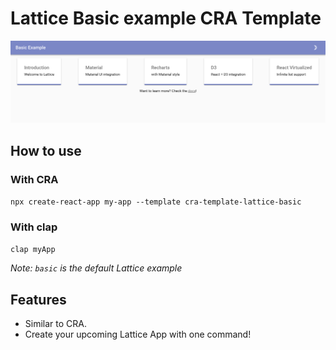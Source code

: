 # Lattice Basic example CRA Template

![screenshot](template/screen.png?raw=true "Basic Demo")

## How to use

### With CRA

`npx create-react-app my-app --template cra-template-lattice-basic`

### With clap

`clap myApp`

_Note: `basic` is the default Lattice example_

## Features

- Similar to CRA.
- Create your upcoming Lattice App with one command!

